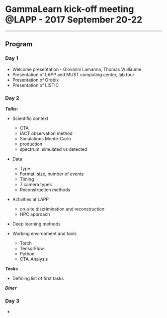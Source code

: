 # GammaLearn kick-off meeting @LAPP - 2017 September 20-22

___

## Program

### Day 1

- Welcome presentation - Giovanni Lamanna, Thomas Vuillaume
- Presentation of LAPP and MUST computing center, lab tour
- Presentation of Orobix
- Presentation of LISTIC


### Day 2

**_Talks_:**

- Scientific context
    - CTA
    - IACT observation method
    - Simulations Monte-Carlo
    - production
    - spectrum: simulated vs detected
- Data
    - Type
    - Format: size, number of events
    - Timing
    - 7 camera types
    - Reconstruction methods
- Activities at LAPP
    - on-site discrimination and reconstruction
    - HPC approach

- Deep learning methods

- Working environment and tools
    - Torch
    - TensorFlow
    - Python
    - CTA_Analysis



**_Tasks_**

- Defining list of first tasks



**_Diner_**

### Day 3

- 